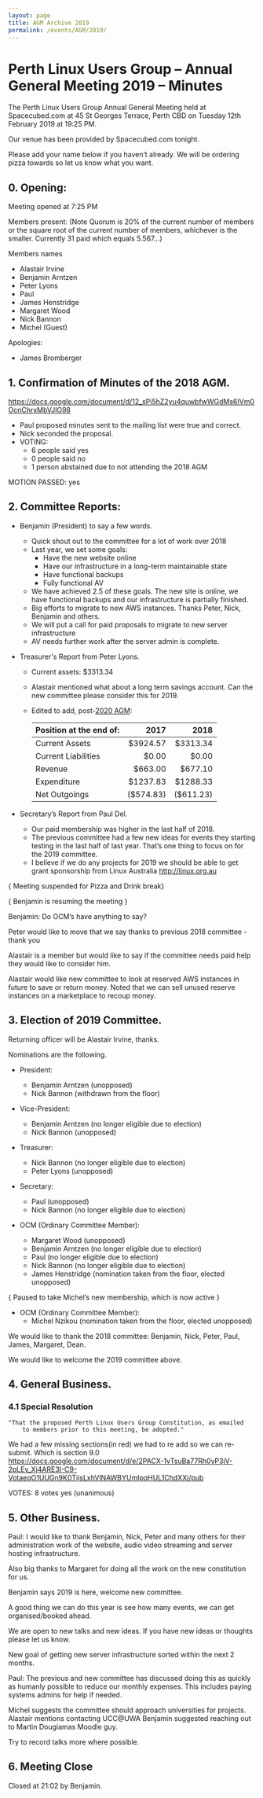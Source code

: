 ```yaml
---
layout: page
title: AGM Archive 2019
permalink: /events/AGM/2019/
---
```


# Perth Linux Users Group – Annual General Meeting 2019 – Minutes

The Perth Linux Users Group Annual General Meeting
held at Spacecubed.com at 45 St Georges Terrace, Perth CBD
on Tuesday 12th February 2019 at 19:25 PM.

Our venue has been provided by Spacecubed.com tonight.

Please add your name below if you haven’t already.
We will be ordering pizza towards so let us know what you want.

## 0. Opening:
Meeting opened at 7:25 PM

Members present:
(Note Quorum is 20% of the current number of members or the square root of the current number of members, whichever is the smaller. Currently 31 paid which equals 5.567...)

Members names

* Alastair Irvine
* Benjamin Arntzen
* Peter Lyons
* Paul
* James Henstridge
* Margaret Wood
* Nick Bannon
* Michel (Guest)

Apologies: 

* James Bromberger

## 1. Confirmation of Minutes of the 2018 AGM.
https://docs.google.com/document/d/12_sPi5hZ2yu4quwbfwWGdMs6IVm0OcnChrxMbVJIG98

* Paul proposed minutes sent to the mailing list were true and correct.
* Nick seconded the proposal.
* VOTING:
  * 6 people said yes
  * 0 people said no
  * 1 person abstained due to not attending the 2018 AGM

MOTION PASSED: yes

## 2. Committee Reports:

* Benjamin (President) to say a few words.
  * Quick shout out to the committee for a lot of work over 2018
  * Last year, we set some goals:
     * Have the new website online
     * Have our infrastructure in a long-term maintainable state
     * Have functional backups
     * Fully functional AV
  * We have achieved 2.5 of these goals. The new site is online, we have functional backups and our infrastructure is partially finished.
  * Big efforts to migrate to new AWS instances. Thanks Peter, Nick, Benjamin and others.
  * We will put a call for paid proposals to migrate to new server infrastructure
  * AV needs further work after the server admin is complete.

* Treasurer's Report from Peter Lyons.
  * Current assets: $3313.34
  * Alastair mentioned what about a long term savings account. Can the new committee please consider this for 2019.
  * Edited to add, post-[2020 AGM](/events/AGM/2020/):

    |Position at the end of:	|2017		|2018|
    |---------------------------|--------------:|---:|
    |Current Assets		|$3924.57	|$3313.34|
    |Current Liabilities	|$0.00		|$0.00|
    |Revenue 			|$663.00	|$677.10|
    |Expenditure		|$1237.83	|$1288.33|
    |Net Outgoings		|($574.83)	|($611.23)|

* Secretary’s Report from Paul Del.
  * Our paid membership was higher in the last half of 2018.
  * The previous committee had a few new ideas for events they starting testing in the last half of last year. That’s one thing to focus on for the 2019 committee.
  * I believe if we do any projects for 2019 we should be able to get grant sponsorship from Linux Australia http://linux.org.au

{ Meeting suspended for Pizza and Drink break}

{ Benjamin is resuming the meeting }

Benjamin: Do OCM’s have anything to say?

Peter would like to move that we say thanks to previous 2018 committee - thank you

Alastair is a member but would like to say if the committee needs paid help they would like to consider him.

Alastair would like new committee to look at reserved AWS instances in future to save or return money. Noted that we can sell unused reserve instances on a marketplace to recoup money.

## 3. Election of 2019 Committee.
Returning officer will be Alastair Irvine, thanks.

Nominations are the following.

* President:
  * Benjamin Arntzen (unopposed)
  * Nick Bannon (withdrawn from the floor)

* Vice-President:
  * Benjamin Arntzen (no longer eligible due to election)
  * Nick Bannon (unopposed)

* Treasurer:
  * Nick Bannon (no longer eligible due to election)
  * Peter Lyons (unopposed)

* Secretary:
  * Paul (unopposed)
  * Nick Bannon (no longer eligible due to election)

* OCM (Ordinary Committee Member):
  * Margaret Wood (unopposed)
  * Benjamin Arntzen (no longer eligible due to election)
  * Paul (no longer eligible due to election)
  * Nick Bannon (no longer eligible due to election)
  * James Henstridge (nomination taken from the floor, elected unopposed)

{ Paused to take Michel’s new membership, which is now active }

* OCM (Ordinary Committee Member):
  * Michel Nzikou (nomination taken from the floor, elected unopposed)

We would like to thank the 2018 committee: Benjamin, Nick, Peter, Paul, James, Margaret, Dean.

We would like to welcome the 2019 committee above.


## 4. General Business.
### 4.1 Special Resolution
    "That the proposed Perth Linux Users Group Constitution, as emailed
        to members prior to this meeting, be adopted."

We had a few missing sections(in red) we had to re add so we can re-submit.
Which is section 9.0
https://docs.google.com/document/d/e/2PACX-1vTsuBa77Rh0yP3jV-2pLEv_Xj4ARE3I-C9-VotaeqO1UUGn9K0TijsLxhVlNAWBYUmIpqHUL1ChdXXi/pub

VOTES:
8 votes yes (unanimous)

## 5. Other Business.
Paul: I would like to thank Benjamin, Nick, Peter and many others for their administration work of the website, audio video streaming and server hosting infrastructure.

Also big thanks to Margaret for doing all the work on the new constitution for us.

Benjamin says 2019 is here, welcome new committee.

A good thing we can do this year is see how many events, we can get organised/booked ahead.

We are open to new talks and new ideas. If you have new ideas or thoughts please let us know.

New goal of getting new server infrastructure sorted within the next 2 months.

Paul: The previous and new committee has discussed doing this as quickly as humanly possible to reduce our monthly expenses. This includes paying systems admins for help if needed.

Michel suggests the committee should approach universities for projects.
Alastair mentions contacting UCC@UWA
Benjamin suggested reaching out to Martin Dougiamas Moodle guy.

Try to record talks more where possible.

## 6. Meeting Close
Closed at 21:02 by Benjamin.

